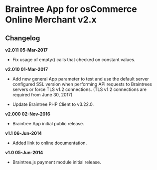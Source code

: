 # Braintree App for osCommerce Online Merchant v2.x

## Changelog

**v2.011 05-Mar-2017**

* Fix usage of empty() calls that checked on constant values.

**v2.010 01-Mar-2017**

* Add new general App parameter to test and use the default server configured SSL version when performing API requests to Braintrees servers or force TLS v1.2 connections. (TLS v1.2 connections are required from June 30, 2017)

* Update Braintree PHP Client to v3.22.0.

**v2.000 02-Nov-2016**

* Braintree App initial public release.

**v1.1 06-Jun-2014**

* Added link to online documentation.

**v1.0 05-Jun-2014**

* Braintree.js payment module initial release.
